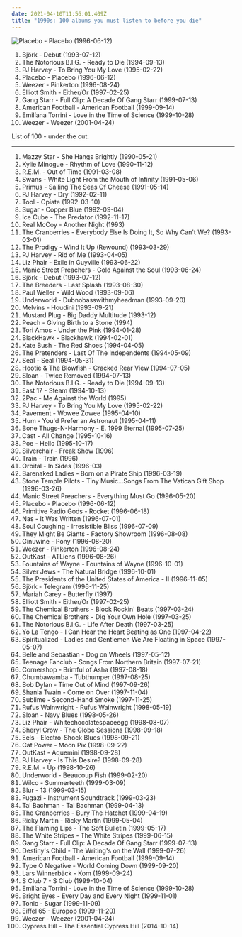 ```yaml
---
date: 2021-04-10T11:56:01.409Z
title: "1990s: 100 albums you must listen to before you die"
---
```

![Placebo - Placebo (1996-06-12)](http://coverartarchive.org/release/dfd1efc5-a99d-4560-8141-4a26da18c209/8801167569-500.jpg "Placebo - Placebo (1996-06-12)")
<ol class="albums">
<li data-cover="http://coverartarchive.org/release/3945b500-1e03-3060-89a2-82b0938d8397/23040661690-500.jpg" data-tags="electronic, alternative" role="button">Björk - Debut (1993-07-12)</li>
<li data-cover="http://coverartarchive.org/release/f42fe7d8-fa5e-3ee5-9a83-456c8c663ed5/4383297751-500.jpg" data-tags="rap" role="button">The Notorious B.I.G. - Ready to Die (1994-09-13)</li>
<li data-cover="https://img.discogs.com/5_ByL8XMido7M7zA6tfDC7q248s=/fit-in/600x596/filters:strip_icc():format(jpeg):mode_rgb():quality(90)/discogs-images/R-15895402-1601066012-3348.jpeg.jpg" data-tags="90s, alternative, female vocalists" role="button">PJ Harvey - To Bring You My Love (1995-02-22)</li>
<li data-cover="http://coverartarchive.org/release/dfd1efc5-a99d-4560-8141-4a26da18c209/8801167569-500.jpg" data-tags="alternative rock, alternative, rock" role="button">Placebo - Placebo (1996-06-12)</li>
<li data-cover="http://coverartarchive.org/release/ef968db8-874e-4d79-adb7-2ea0fe0b2b76/5857755598-500.jpg" data-tags="alternative rock, 90s" role="button">Weezer - Pinkerton (1996-08-24)</li>
<li data-cover="http://coverartarchive.org/release/0a5aa565-8158-4e81-9776-af8044f6cc1e/18047694847-500.jpg" data-tags="singer-songwriter" role="button">Elliott Smith - Either/Or (1997-02-25)</li>
<li data-cover="http://coverartarchive.org/release/325b57cb-aa85-4232-b6e3-c24240fc1e32/4437166118-500.jpg" data-tags="hip-hop, hip hop, rap, hiphop, east coast, 1990s, real hip-hop, boom bap, gang starr, hiphop classic albums, estados unidos, ok track, a good 1, radiourbaine, rap estadounidense, 1995-1999" role="button">Gang Starr - Full Clip: A Decade Of Gang Starr (1999-07-13)</li>
<li data-cover="http://coverartarchive.org/release/aa4983e3-f20f-48fd-a446-8230a71c470b/7248178022-500.jpg" data-tags="indie rock, emo" role="button">American Football - American Football (1999-09-14)</li>
<li data-cover="http://coverartarchive.org/release/4086fb2d-8bae-4d8e-9557-30b84f10755f/19988749407-500.jpg" data-tags="indie, pop, female vocalists, singer-songwriter, trip hop" role="button">Emilíana Torrini - Love in the Time of Science (1999-10-28)</li>
<li data-cover="https://img.discogs.com/mtkGbv_VMPU89YRc3gDEewalxks=/fit-in/600x600/filters:strip_icc():format(jpeg):mode_rgb():quality(90)/discogs-images/R-472533-1241059996.jpeg.jpg" data-tags="rock, alternative rock, weezer, alternative, 90s" role="button">Weezer - Weezer (2001-04-24)</li>
</ol>
List of 100 - under the cut.
<!-- more -->

_________________

<ol class="albums">
<li data-cover="http://coverartarchive.org/release/c74307be-1085-4026-97ab-60b676e367c5/1923128273-500.jpg" data-tags="female vocalists, 90s, dream pop" role="button">
Mazzy Star - She Hangs Brightly (1990-05-21)
</li>
<li data-cover="http://coverartarchive.org/release/7ab52e50-d92a-4c4d-b3ca-35a4ab44420f/16769566191-500.jpg" data-tags="pop, dance" role="button">
Kylie Minogue - Rhythm of Love (1990-11-12)
</li>
<li data-cover="http://coverartarchive.org/release/bd797f26-ddc1-43ae-8950-1757e28753cb/7646216656-500.jpg" data-tags="90s, alternative rock, rock" role="button">
R.E.M. - Out of Time (1991-03-08)
</li>
<li data-cover="https://img.discogs.com/WOaRMRG6fv7SVBDgiWNapcJHm0M=/fit-in/600x603/filters:strip_icc():format(jpeg):mode_rgb():quality(90)/discogs-images/R-404236-1301203330.jpeg.jpg" data-tags="post-punk" role="button">
Swans - White Light From the Mouth of Infinity (1991-05-06)
</li>
<li data-cover="http://coverartarchive.org/release/c3814cca-63d1-4cfa-9934-60957205b86b/26730700764-500.jpg" data-tags="alternative rock, funk metal, rock, funk, 90s, alternative metal" role="button">
Primus - Sailing The Seas Of Cheese (1991-05-14)
</li>
<li data-cover="http://coverartarchive.org/release/5acd49f9-0fa8-4bf3-9d4e-894b89e6147f/2379460209-500.jpg" data-tags="rock, alternative, female vocalists" role="button">
PJ Harvey - Dry (1992-02-11)
</li>
<li data-cover="https://img.discogs.com/cLuwRy_ZrizsDIH71sbrftA4yLQ=/fit-in/300x300/filters:strip_icc():format(jpeg):mode_rgb():quality(90)/discogs-images/R-1260920-1342495276-4482.jpeg.jpg" data-tags="progressive metal, alternative metal" role="button">
Tool - Opiate (1992-03-10)
</li>
<li data-cover="http://coverartarchive.org/release/b68bd93e-0b34-41b8-8e63-540836e863f0/3020420613-500.jpg" data-tags="90s" role="button">
Sugar - Copper Blue (1992-09-04)
</li>
<li data-cover="http://coverartarchive.org/release/c79b4651-0f84-4930-b95b-e41fb24274d5/13517018832-500.jpg" data-tags="gangsta rap, rap" role="button">
Ice Cube - The Predator (1992-11-17)
</li>
<li data-cover="https://img.discogs.com/d28tpqQucwJ9drJ-Ad8JCNBVpoI=/fit-in/371x600/filters:strip_icc():format(jpeg):mode_rgb():quality(90)/discogs-images/R-1737046-1333832985.jpeg.jpg" data-tags="90s, pop, dance" role="button">
Real McCoy - Another Night (1993)
</li>
<li data-cover="http://coverartarchive.org/release/6e4bad0f-41e3-361d-b75a-3f63bc7176c6/16623893430-500.jpg" data-tags="90s, rock" role="button">
The Cranberries - Everybody Else Is Doing It, So Why Can't We? (1993-03-01)
</li>
<li data-cover="http://coverartarchive.org/release/cc639294-f414-4489-85f5-fd428a7c2f23/12490480801-500.jpg" data-tags="electronic, dance, industrial, techno, breakbeat, the prodigy, 1990s" role="button">
The Prodigy - Wind It Up (Rewound) (1993-03-29)
</li>
<li data-cover="https://img.discogs.com/sYExHmI1c1t5zfX3eJfT9qpeqQ0=/fit-in/600x600/filters:strip_icc():format(jpeg):mode_rgb():quality(90)/discogs-images/R-1774536-1461366495-5045.jpeg.jpg" data-tags="alternative, female vocalists, 90s, rock" role="button">
PJ Harvey - Rid of Me (1993-04-05)
</li>
<li data-cover="http://coverartarchive.org/release/2c89d898-e5f2-4685-a6b3-9431e69d149d/10672925625-500.jpg" data-tags="90s, indie rock" role="button">
Liz Phair - Exile in Guyville (1993-06-22)
</li>
<li data-cover="http://coverartarchive.org/release/9187f0d2-f9c7-4e4f-959f-f67da371dd7e/1666908080-500.jpg" data-tags="90s, alternative rock" role="button">
Manic Street Preachers - Gold Against the Soul (1993-06-24)
</li>
<li data-cover="http://coverartarchive.org/release/3945b500-1e03-3060-89a2-82b0938d8397/23040661690-500.jpg" data-tags="electronic, alternative" role="button">
Björk - Debut (1993-07-12)
</li>
<li data-cover="http://coverartarchive.org/release/dc750ced-b1e0-4bc6-a344-df15a9c84f57/2232125852-500.jpg" data-tags="90s, indie rock" role="button">
The Breeders - Last Splash (1993-08-30)
</li>
<li data-cover="http://coverartarchive.org/release/6b8010bb-37c8-3ffc-9e2c-b446d177b24a/23522526719-500.jpg" data-tags="rock" role="button">
Paul Weller - Wild Wood (1993-09-06)
</li>
<li data-cover="http://coverartarchive.org/release/60f59c97-528c-3d70-a68e-f4ff44207cfc/13698079115-500.jpg" data-tags="electronic, techno, dance" role="button">
Underworld - Dubnobasswithmyheadman (1993-09-20)
</li>
<li data-cover="https://img.discogs.com/PyL0yruRYNuqkpe9YHdsjjod9d8=/fit-in/600x433/filters:strip_icc():format(jpeg):mode_rgb():quality(90)/discogs-images/R-11515346-1517703332-9906.jpeg.jpg" data-tags="grunge" role="button">
Melvins - Houdini (1993-09-21)
</li>
<li data-cover="http://coverartarchive.org/release/349e91cc-dafe-4fc6-a5e7-d486337c7883/23385371680-500.jpg" data-tags="ska punk" role="button">
Mustard Plug - Big Daddy Multitude (1993-12)
</li>
<li data-cover="http://coverartarchive.org/release/9e2b6457-ce2e-31ac-9862-2e79cd40ad0a/15833519360-500.jpg" data-tags="alternative, progressive metal" role="button">
Peach - Giving Birth to a Stone (1994)
</li>
<li data-cover="http://coverartarchive.org/release/716ab432-03be-3567-9d9f-1cbb4736e0dc/24215052902-500.jpg" data-tags="piano, alternative, 90s" role="button">
Tori Amos - Under the Pink (1994-01-28)
</li>
<li data-cover="http://coverartarchive.org/release/65e46e08-39f7-4f7a-9424-da9b1eadf598/24971948566-500.jpg" data-tags="country, 90s, country pop, pop country, 1990s, 90s country, now available on last-fm radio 07q3, guy group, blackhawk, 90s country-pop, 90s country pop, countryalbum" role="button">
BlackHawk - Blackhawk (1994-02-01)
</li>
<li data-cover="https://img.discogs.com/GF44z6i8j3IZuoDJhSnLnRTkJpw=/fit-in/400x400/filters:strip_icc():format(jpeg):mode_rgb():quality(90)/discogs-images/R-596904-1357856604-4283.jpeg.jpg" data-tags="90s" role="button">
Kate Bush - The Red Shoes (1994-04-05)
</li>
<li data-cover="http://coverartarchive.org/release/cdedd063-075b-4adc-b3d5-ff0b58d1f131/26024319715-500.jpg" data-tags="rock, alternative, 90s, classic rock, 80s, female vocalists" role="button">
The Pretenders - Last Of The Independents (1994-05-09)
</li>
<li data-cover="https://img.discogs.com/J9PaS66DH_mf4VEHW4OG-d55ijQ=/fit-in/600x585/filters:strip_icc():format(jpeg):mode_rgb():quality(90)/discogs-images/R-1368472-1213497399.jpeg.jpg" data-tags="pop, soul, 90s" role="button">
Seal - Seal (1994-05-31)
</li>
<li data-cover="http://coverartarchive.org/release/3827d42e-ae55-4d01-a4a8-699ffc750c30/28313173034-500.jpg" data-tags="90s, alternative rock" role="button">
Hootie & The Blowfish - Cracked Rear View (1994-07-05)
</li>
<li data-cover="http://coverartarchive.org/release/22318b4e-0978-4f5d-a9f5-98db38e70810/4542195256-500.jpg" data-tags="indie, 1990s" role="button">
Sloan - Twice Removed (1994-07-13)
</li>
<li data-cover="http://coverartarchive.org/release/f42fe7d8-fa5e-3ee5-9a83-456c8c663ed5/4383297751-500.jpg" data-tags="rap" role="button">
The Notorious B.I.G. - Ready to Die (1994-09-13)
</li>
<li data-cover="http://coverartarchive.org/release/774a80bb-d7df-4bd7-876b-66c4a00337df/28164791759-500.jpg" data-tags="pop, 90s" role="button">
East 17 - Steam (1994-10-13)
</li>
<li data-cover="https://img.discogs.com/ElHcz0s3J9_H0hM7WkNLzOOdiNY=/fit-in/600x947/filters:strip_icc():format(jpeg):mode_rgb():quality(90)/discogs-images/R-6489166-1579715055-6679.jpeg.jpg" data-tags="2pac, rap, gangsta rap" role="button">
2Pac - Me Against the World (1995)
</li>
<li data-cover="https://img.discogs.com/5_ByL8XMido7M7zA6tfDC7q248s=/fit-in/600x596/filters:strip_icc():format(jpeg):mode_rgb():quality(90)/discogs-images/R-15895402-1601066012-3348.jpeg.jpg" data-tags="90s, alternative, female vocalists" role="button">
PJ Harvey - To Bring You My Love (1995-02-22)
</li>
<li data-cover="https://img.discogs.com/nCKATUIQsI9NnkhyyivScw__00Y=/fit-in/600x594/filters:strip_icc():format(jpeg):mode_rgb():quality(90)/discogs-images/R-3226535-1321307308.jpeg.jpg" data-tags="indie rock, 90s" role="button">
Pavement - Wowee Zowee (1995-04-10)
</li>
<li data-cover="http://coverartarchive.org/release/9d40c2a5-dff3-376e-b255-2d6bc7df6cd2/17549832584-500.jpg" data-tags="alternative" role="button">
Hum - You'd Prefer an Astronaut (1995-04-11)
</li>
<li data-cover="https://img.discogs.com/rv6Vzq78QsfvRoWBBWpbft4qCrM=/fit-in/600x587/filters:strip_icc():format(jpeg):mode_rgb():quality(90)/discogs-images/R-422498-1329568603.jpeg.jpg" data-tags="hip-hop, rap, g-funk" role="button">
Bone Thugs-N-Harmony - E. 1999 Eternal (1995-07-25)
</li>
<li data-cover="http://coverartarchive.org/release/d6ee1837-5a06-47d2-b972-def8edd9cd7e/16084945087-500.jpg" data-tags="britpop" role="button">
Cast - All Change (1995-10-16)
</li>
<li data-cover="https://img.discogs.com/p-8AHiIKqAFENEkTP2rivf6YCSc=/fit-in/600x602/filters:strip_icc():format(jpeg):mode_rgb():quality(90)/discogs-images/R-122615-1348348806-3507.jpeg.jpg" data-tags="alternative, female vocalists" role="button">
Poe - Hello (1995-10-17)
</li>
<li data-cover="http://coverartarchive.org/release/b2c5c7c4-1d76-3172-9ca7-21a164b3dd11/15464992021-500.jpg" data-tags="grunge" role="button">
Silverchair - Freak Show (1996)
</li>
<li data-cover="https://img.discogs.com/IAM7d9kUsgvbyUHXPmBXcQdQUXk=/fit-in/600x589/filters:strip_icc():format(jpeg):mode_rgb():quality(90)/discogs-images/R-2943749-1544424359-7363.jpeg.jpg" data-tags="rock" role="button">
Train - Train (1996)
</li>
<li data-cover="https://img.discogs.com/MB7s4Pyk2PsJc95Z_yTqNIz703k=/fit-in/600x589/filters:strip_icc():format(jpeg):mode_rgb():quality(90)/discogs-images/R-31772-1366733878-7061.jpeg.jpg" data-tags="electronic" role="button">
Orbital - In Sides (1996-03)
</li>
<li data-cover="http://coverartarchive.org/release/21a3024b-46ab-4924-8103-7f0e7b6480dd/5079193698-500.jpg" data-tags="1990s" role="button">
Barenaked Ladies - Born on a Pirate Ship (1996-03-19)
</li>
<li data-cover="http://coverartarchive.org/release/56c89902-b579-4fb6-8fa5-e2fef546b051/15667496184-500.jpg" data-tags="rock" role="button">
Stone Temple Pilots - Tiny Music...Songs From The Vatican Gift Shop (1996-03-26)
</li>
<li data-cover="http://coverartarchive.org/release/dfaaddd9-622e-4e46-a572-4a6363abb1fb/14359140360-500.jpg" data-tags="britpop, rock, 90s" role="button">
Manic Street Preachers - Everything Must Go (1996-05-20)
</li>
<li data-cover="http://coverartarchive.org/release/dfd1efc5-a99d-4560-8141-4a26da18c209/8801167569-500.jpg" data-tags="alternative rock, alternative, rock" role="button">
Placebo - Placebo (1996-06-12)
</li>
<li data-cover="http://coverartarchive.org/release/4e0383b3-ca53-4e2e-b4f3-6973d09d7f22/18016479630-500.jpg" data-tags="alternative, rock" role="button">
Primitive Radio Gods - Rocket (1996-06-18)
</li>
<li data-cover="http://coverartarchive.org/release/dee08d2d-eb6d-4376-988a-07984dbdf738/12639957674-500.jpg" data-tags="rap, hip-hop" role="button">
Nas - It Was Written (1996-07-01)
</li>
<li data-cover="https://img.discogs.com/Img-_OVQGzc_ouQJFXUdIVb8P70=/fit-in/600x594/filters:strip_icc():format(jpeg):mode_rgb():quality(90)/discogs-images/R-197687-1250854872.jpeg.jpg" data-tags="experimental, alternative, 90s" role="button">
Soul Coughing - Irresistible Bliss (1996-07-09)
</li>
<li data-cover="http://coverartarchive.org/release/a62fbbbb-e50e-4c55-abd8-89f28b0b2477/13886747943-500.jpg" data-tags="90s, 1990s" role="button">
They Might Be Giants - Factory Showroom (1996-08-08)
</li>
<li data-cover="http://coverartarchive.org/release/cd953368-5abc-4ce9-b83a-a43a7ad58a1a/10611625522-500.jpg" data-tags="hip hop, 90s, smooth, 1990s, ponyrape, the shit, late 90s, pony" role="button">
Ginuwine - Pony (1996-08-20)
</li>
<li data-cover="http://coverartarchive.org/release/ef968db8-874e-4d79-adb7-2ea0fe0b2b76/5857755598-500.jpg" data-tags="alternative rock, 90s" role="button">
Weezer - Pinkerton (1996-08-24)
</li>
<li data-cover="https://img.discogs.com/2uDI11IP0s5RCrBjhVSpWunaVe0=/fit-in/600x603/filters:strip_icc():format(jpeg):mode_rgb():quality(90)/discogs-images/R-1336628-1488983534-1292.jpeg.jpg" data-tags="hip-hop" role="button">
OutKast - ATLiens (1996-08-26)
</li>
<li data-cover="http://coverartarchive.org/release/14992fdd-b7c2-321f-a6eb-492776e765e7/20895447487-500.jpg" data-tags="rock, power pop" role="button">
Fountains of Wayne - Fountains of Wayne (1996-10-01)
</li>
<li data-cover="https://img.discogs.com/6JS4_JVkwPqO8SbUmSQS0w42i-U=/fit-in/600x598/filters:strip_icc():format(jpeg):mode_rgb():quality(90)/discogs-images/R-388145-1250532086.jpeg.jpg" data-tags="indie" role="button">
Silver Jews - The Natural Bridge (1996-10-01)
</li>
<li data-cover="http://coverartarchive.org/release/ccb1417c-f66b-4629-a231-1d6bed2cbe6b/11527072911-500.jpg" data-tags="rock, alternative" role="button">
The Presidents of the United States of America - II (1996-11-05)
</li>
<li data-cover="https://img.discogs.com/GWBTAjGaW7WhP5q9-kFTJ6GgOSY=/fit-in/600x600/filters:strip_icc():format(jpeg):mode_rgb():quality(90)/discogs-images/R-13994-001.jpg.jpg" data-tags="electronic, remix" role="button">
Björk - Telegram (1996-11-25)
</li>
<li data-cover="http://coverartarchive.org/release/ca0f7485-b03e-4be5-afda-3e587e062efb/3938634835-500.jpg" data-tags="pop, rnb" role="button">
Mariah Carey - Butterfly (1997)
</li>
<li data-cover="http://coverartarchive.org/release/0a5aa565-8158-4e81-9776-af8044f6cc1e/18047694847-500.jpg" data-tags="singer-songwriter" role="button">
Elliott Smith - Either/Or (1997-02-25)
</li>
<li data-cover="http://coverartarchive.org/release/f7c17729-db28-4aed-81e7-8fb340eecd24/10119816281-500.jpg" data-tags="electronica, british, techno, idm, 90s, breakbeat, europe, big beat, 1990s, european, radio europe, angie and dave, angiedave" role="button">
The Chemical Brothers - Block Rockin' Beats (1997-03-24)
</li>
<li data-cover="http://coverartarchive.org/release/79f2fb40-1e55-4a56-b749-89a9c73d8cb6/19177871704-500.jpg" data-tags="electronic, big beat" role="button">
The Chemical Brothers - Dig Your Own Hole (1997-03-25)
</li>
<li data-cover="http://coverartarchive.org/release/8f7b946b-66ec-4dd8-9b1d-73a19d1dff1d/4659557524-500.jpg" data-tags="rap" role="button">
The Notorious B.I.G. - Life After Death (1997-03-25)
</li>
<li data-cover="https://img.discogs.com/pprUKgkowK3OCTpUPzPZrCFAwt4=/fit-in/600x513/filters:strip_icc():format(jpeg):mode_rgb():quality(90)/discogs-images/R-1512847-1244220758.jpeg.jpg" data-tags="indie rock, 90s" role="button">
Yo La Tengo - I Can Hear the Heart Beating as One (1997-04-22)
</li>
<li data-cover="http://coverartarchive.org/release/a74bf5c1-7a8d-302b-9fe0-de4cd596a3e7/19716414556-500.jpg" data-tags="space rock" role="button">
Spiritualized - Ladies and Gentlemen We Are Floating in Space (1997-05-07)
</li>
<li data-cover="https://img.discogs.com/CExFDFXQ0jCSCG66FkErPGf1jio=/fit-in/600x599/filters:strip_icc():format(jpeg):mode_rgb():quality(90)/discogs-images/R-3161365-1430298045-4864.jpeg.jpg" data-tags="indie pop, chamber pop" role="button">
Belle and Sebastian - Dog on Wheels (1997-05-12)
</li>
<li data-cover="https://img.discogs.com/I-oViWD7yaPbPfp-56ogVSe6K8o=/fit-in/600x469/filters:strip_icc():format(jpeg):mode_rgb():quality(90)/discogs-images/R-10404061-1538314922-5725.jpeg.jpg" data-tags="indie, rock, power pop, jangle pop, scottish" role="button">
Teenage Fanclub - Songs From Northern Britain (1997-07-21)
</li>
<li data-cover="https://img.discogs.com/N0DYQcqv2Jz9FvR27AOv7ZoFATA=/fit-in/600x531/filters:strip_icc():format(jpeg):mode_rgb():quality(90)/discogs-images/R-48731-1477864490-2799.jpeg.jpg" data-tags="electronica, indie rock, raga rock" role="button">
Cornershop - Brimful of Asha (1997-08-18)
</li>
<li data-cover="http://coverartarchive.org/release/e2da61ad-6406-349f-b096-e354858c0d00/23161775745-500.jpg" data-tags="pop, alternative, rock" role="button">
Chumbawamba - Tubthumper (1997-08-25)
</li>
<li data-cover="https://img.discogs.com/85J-XYLQ0iWpOfvrA1Y1bu3Jkfs=/fit-in/600x600/filters:strip_icc():format(jpeg):mode_rgb():quality(90)/discogs-images/R-2818814-1302446972.jpeg.jpg" data-tags="singer-songwriter, 90s, rock" role="button">
Bob Dylan - Time Out of Mind (1997-09-26)
</li>
<li data-cover="http://coverartarchive.org/release/9414114a-422b-460d-834d-be1e189bee4f/1120191755-500.jpg" data-tags="shania twain, country" role="button">
Shania Twain - Come on Over (1997-11-04)
</li>
<li data-cover="http://coverartarchive.org/release/4ef09cab-23e6-4234-a1c6-8bf8f8ce4e00/3721447446-500.jpg" data-tags="ska punk, ska-punk, sublime, 1990s, smoke, second hand, us-american, compilation album, djtopp, its all chill, k1r7m, second-hand smoke, mca inc, passive smoking" role="button">
Sublime - Second-Hand Smoke (1997-11-25)
</li>
<li data-cover="http://coverartarchive.org/release/e241946c-efac-4e3f-bc29-78cb639cc45c/5038322350-500.jpg" data-tags="singer-songwriter, 90s" role="button">
Rufus Wainwright - Rufus Wainwright (1998-05-19)
</li>
<li data-cover="https://img.discogs.com/kBRqTJdDswuhWUizqr8R-0pJzNg=/fit-in/600x600/filters:strip_icc():format(jpeg):mode_rgb():quality(90)/discogs-images/R-2605641-1546800927-9505.jpeg.jpg" data-tags="indie, alternative, power pop, 90s, 1990s, music from high school, sloan,  alternative rock,  rock,  pop rock,  power pop,  canadian,  sloan" role="button">
Sloan - Navy Blues (1998-05-26)
</li>
<li data-cover="http://coverartarchive.org/release/8cc9760f-c988-470b-9fa0-5544d9b2dafb/7422838734-500.jpg" data-tags="female vocalists, 90s" role="button">
Liz Phair - Whitechocolatespaceegg (1998-08-07)
</li>
<li data-cover="https://img.discogs.com/0kmYGwSSSxRsDnz89HiCzXcF_60=/fit-in/400x520/filters:strip_icc():format(jpeg):mode_rgb():quality(90)/discogs-images/R-1178124-1198605880.jpeg.jpg" data-tags="rock, female vocalists, 90s, sheryl crow" role="button">
Sheryl Crow - The Globe Sessions (1998-09-18)
</li>
<li data-cover="http://coverartarchive.org/release/18274d01-86aa-4f26-ab80-5526bd285d9b/5129179403-500.jpg" data-tags="90s, indie rock" role="button">
Eels - Electro-Shock Blues (1998-09-21)
</li>
<li data-cover="http://coverartarchive.org/release/5d58d210-a58c-4532-a2f5-54c6001a063d/12639050704-500.jpg" data-tags="90s, indie, mellow" role="button">
Cat Power - Moon Pix (1998-09-22)
</li>
<li data-cover="http://coverartarchive.org/release/63f4592c-6f58-32bb-bd9f-a431dc14e04d/6640977411-500.jpg" data-tags="hip-hop" role="button">
OutKast - Aquemini (1998-09-28)
</li>
<li data-cover="http://coverartarchive.org/release/91b161bf-275e-3b8f-9fab-643e9d7ab152/14179447399-500.jpg" data-tags="alternative, female vocalists" role="button">
PJ Harvey - Is This Desire? (1998-09-28)
</li>
<li data-cover="http://coverartarchive.org/release/172d03a3-7334-42a2-a6c4-e1075378b8d9/8594739477-500.jpg" data-tags="90s, rock, alternative rock" role="button">
R.E.M. - Up (1998-10-26)
</li>
<li data-cover="https://img.discogs.com/nD10hJOZwmEpHF7a0SrvyQV1AYY=/fit-in/450x390/filters:strip_icc():format(jpeg):mode_rgb():quality(90)/discogs-images/R-43257-1187900153.jpeg.jpg" data-tags="electronic, techno" role="button">
Underworld - Beaucoup Fish (1999-02-20)
</li>
<li data-cover="http://coverartarchive.org/release/38a40944-ac73-4c8e-8638-ec0075b170ea/4530840085-500.jpg" data-tags="90s" role="button">
Wilco - Summerteeth (1999-03-09)
</li>
<li data-cover="http://coverartarchive.org/release/16a2fa8b-480e-3d58-8c42-684b9bec1493/7940071006-500.jpg" data-tags="britpop" role="button">
Blur - 13 (1999-03-15)
</li>
<li data-cover="http://coverartarchive.org/release/c2b99ec3-2761-4874-bd22-8890ef358119/3128751725-500.jpg" data-tags="soundtrack, post-hardcore" role="button">
Fugazi - Instrument Soundtrack (1999-03-23)
</li>
<li data-cover="http://coverartarchive.org/release/3e3aa402-f384-4043-9da4-a74808e3a212/1650382862-500.jpg" data-tags="rock" role="button">
Tal Bachman - Tal Bachman (1999-04-13)
</li>
<li data-cover="https://img.discogs.com/zonqhzeLNgC07fqdcsZ5OrZ7h8k=/fit-in/565x606/filters:strip_icc():format(jpeg):mode_rgb():quality(90)/discogs-images/R-7768449-1448613040-9659.jpeg.jpg" data-tags="rock, alternative, 90s" role="button">
The Cranberries - Bury The Hatchet (1999-04-19)
</li>
<li data-cover="http://coverartarchive.org/release/6b6ec3cb-736e-43fa-ab4a-fac6c856b263/26703215877-500.jpg" data-tags="latin, pop" role="button">
Ricky Martin - Ricky Martin (1999-05-04)
</li>
<li data-cover="http://coverartarchive.org/release/58e26176-9898-4a7e-837f-fcb221f1dfc1/21047497043-500.jpg" data-tags="indie, 90s, alternative, rock" role="button">
The Flaming Lips - The Soft Bulletin (1999-05-17)
</li>
<li data-cover="http://coverartarchive.org/release/06006e16-c1ca-4f8b-a629-0c2b6eb0162c/8880627069-500.jpg" data-tags="blues rock, rock, garage rock" role="button">
The White Stripes - The White Stripes (1999-06-15)
</li>
<li data-cover="http://coverartarchive.org/release/325b57cb-aa85-4232-b6e3-c24240fc1e32/4437166118-500.jpg" data-tags="hip-hop, hip hop, rap, hiphop, east coast, 1990s, real hip-hop, boom bap, gang starr, hiphop classic albums, estados unidos, ok track, a good 1, radiourbaine, rap estadounidense, 1995-1999" role="button">
Gang Starr - Full Clip: A Decade Of Gang Starr (1999-07-13)
</li>
<li data-cover="http://coverartarchive.org/release/b9de19dd-bf35-4ef6-bbcd-fd9240693658/5669916745-500.jpg" data-tags="rnb" role="button">
Destiny's Child - The Writing's on the Wall (1999-07-26)
</li>
<li data-cover="http://coverartarchive.org/release/aa4983e3-f20f-48fd-a446-8230a71c470b/7248178022-500.jpg" data-tags="indie rock, emo" role="button">
American Football - American Football (1999-09-14)
</li>
<li data-cover="http://coverartarchive.org/release/4112b58f-dcb7-3bd0-9744-5907dd120109/18632119340-500.jpg" data-tags="gothic metal, doom metal" role="button">
Type O Negative - World Coming Down (1999-09-20)
</li>
<li data-cover="https://img.discogs.com/aB98AUrTDJyR3IiyDmnhBcinzws=/fit-in/447x443/filters:strip_icc():format(jpeg):mode_rgb():quality(90)/discogs-images/R-3722269-1381563297-2806.jpeg.jpg" data-tags="rock, swedish, singer-songwriter, svenskt, quiet, favorit, 1990s, my cds, blandband, singer-songeriter" role="button">
Lars Winnerbäck - Kom (1999-09-24)
</li>
<li data-cover="http://coverartarchive.org/release/747a3c55-9561-427e-b703-7aacf43c249a/13619800579-500.jpg" data-tags="pop" role="button">
S Club 7 - S Club (1999-10-04)
</li>
<li data-cover="http://coverartarchive.org/release/4086fb2d-8bae-4d8e-9557-30b84f10755f/19988749407-500.jpg" data-tags="indie, pop, female vocalists, singer-songwriter, trip hop" role="button">
Emilíana Torrini - Love in the Time of Science (1999-10-28)
</li>
<li data-cover="http://coverartarchive.org/release/534c550b-6e60-4dbc-9e95-05ea0340b0e1/26393492763-500.jpg" data-tags="indie" role="button">
Bright Eyes - Every Day and Every Night (1999-11-01)
</li>
<li data-cover="http://coverartarchive.org/release/fc6c7563-3bbb-4055-929c-ce972a5f7988/7689200322-500.jpg" data-tags="90s" role="button">
Tonic - Sugar (1999-11-09)
</li>
<li data-cover="https://img.discogs.com/nS0Ki-zjzw2hkc92SuWBm96N3Ac=/fit-in/600x559/filters:strip_icc():format(jpeg):mode_rgb():quality(90)/discogs-images/R-2814485-1508723241-5156.jpeg.jpg" data-tags="electronic, eurodance" role="button">
Eiffel 65 - Europop (1999-11-20)
</li>
<li data-cover="https://img.discogs.com/mtkGbv_VMPU89YRc3gDEewalxks=/fit-in/600x600/filters:strip_icc():format(jpeg):mode_rgb():quality(90)/discogs-images/R-472533-1241059996.jpeg.jpg" data-tags="rock, alternative rock, weezer, alternative, 90s" role="button">
Weezer - Weezer (2001-04-24)
</li>
<li data-cover="http://coverartarchive.org/release/d6ac1aa3-26ee-40b3-9d28-cc48ccad9df9/8989102364-500.jpg" data-tags="hip-hop, rap, west coast, 1990s, bad albums, horrible albums" role="button">
Cypress Hill - The Essential Cypress Hill (2014-10-14)
</li>
</ol>